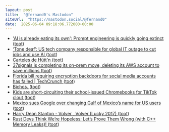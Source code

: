 ```yaml
---
layout: post
title:  "@fernand0's Mastodon"
siteUrl:  "https://mastodon.social/@fernand0"
date:  2025-06-04 09:18:06.772000+00:00
---
```

*  ['AI is already eating its own': Prompt engineering is quickly going extinct ](https://www.fastcompany.com/91327911/prompt-engineering-going-extinc) ([toot](https://mastodon.social/@fernand0/114624344016138642))
*  [‘Tone deaf’: US tech company responsible for global IT outage to cut jobs and use AI ](https://www.theguardian.com/technology/2025/may/09/crowdstrike-to-cut-jobs-and-use-a) ([toot](https://mastodon.social/@fernand0/114624166652997499))
*  [Carteles de Hütt'n ](https://www.flickr.com/photos/fernand0/54526218017) ([toot](https://mastodon.social/@fernand0/114624158498912409))
*  [37signals is completing its on-prem move, deleting its AWS account to save millions ](https://www.theregister.com/2025/05/09/37signals_cloud_repatriation_storage_savings) ([toot](https://mastodon.social/@fernand0/114622465662677403))
*  [Florida bill requiring encryption backdoors for social media accounts has failed \| TechCrunch ](https://techcrunch.com/2025/05/09/florida-bill-requiring-encryption-backdoors-for-social-media-accounts-has-failed) ([toot](https://mastodon.social/@fernand0/114620658183935997))
*  [Bichos. ](https://avecesunafoto.wordpress.com/2025/06/03/bichos) ([toot](https://mastodon.social/@fernand0/114620650895451584))
*  [Kids are short-circuiting their school-issued Chromebooks for TikTok clout ](https://arstechnica.com/gadgets/2025/05/tiktok-trend-sees-kids-setting-chromebooks-on-fire-at-least-one-kid-hospitalized) ([toot](https://mastodon.social/@fernand0/114620405596145774))
*  [Mexico sues Google over changing Gulf of Mexico’s name for US users ](https://www.theguardian.com/world/2025/may/09/mexico-google-lawsuit-gulf-of-mexic) ([toot](https://mastodon.social/@fernand0/114620116365168582))
*  [Harry Dean Stanton - Volver , Volver (Lucky 2017) ](https://www.youtube.com/watch?v=nPWfTtHHpZ0&amp%3Bfeature=youtu.b) ([toot](https://mastodon.social/@fernand0/114619834630331468))
*  [Rust Devs Think We’re Hopeless; Let’s Prove Them Wrong (with C++ Memory Leaks)! ](https://www.babaei.net/blog/rust-devs-think-we-are-hopeless-lets-prove-them-wrong-with-cpp-memory-leaks) ([toot](https://mastodon.social/@fernand0/114619698939753005))
